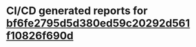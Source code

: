 # CI/CD generated reports for [bf6fe2795d5d380ed59c20292d561f10826f690d](https://github.com/hydephp/develop/commit/bf6fe2795d5d380ed59c20292d561f10826f690d)
